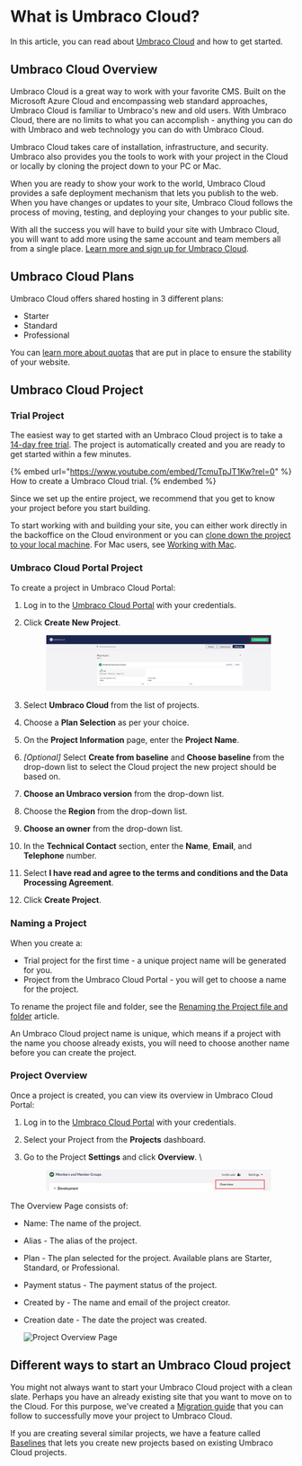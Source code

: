 # What is Umbraco Cloud?

In this article, you can read about [Umbraco Cloud](https://umbraco.com/products/umbraco-cloud/) and how to get started.

## Umbraco Cloud Overview

Umbraco Cloud is a great way to work with your favorite CMS. Built on the Microsoft Azure Cloud and encompassing web standard approaches, Umbraco Cloud is familiar to Umbraco's new and old users. With Umbraco Cloud, there are no limits to what you can accomplish - anything you can do with Umbraco and web technology you can do with Umbraco Cloud.

Umbraco Cloud takes care of installation, infrastructure, and security. Umbraco also provides you the tools to work with your project in the Cloud or locally by cloning the project down to your PC or Mac.

When you are ready to show your work to the world, Umbraco Cloud provides a safe deployment mechanism that lets you publish to the web. When you have changes or updates to your site, Umbraco Cloud follows the process of moving, testing, and deploying your changes to your public site.

With all the success you will have to build your site with Umbraco Cloud, you will want to add more using the same account and team members all from a single place. [Learn more and sign up for Umbraco Cloud](https://umbraco.com/campaigns/try-umbraco-today/).

## Umbraco Cloud Plans

Umbraco Cloud offers shared hosting in 3 different plans:

* Starter
* Standard
* Professional

You can [learn more about quotas](umbraco-cloud-plans.md) that are put in place to ensure the stability of your website.

## Umbraco Cloud Project

### Trial Project

The easiest way to get started with an Umbraco Cloud project is to take a [14-day free trial](https://umbraco.com/?product\_tour\_id=103162). The project is automatically created and you are ready to get started within a few minutes.

{% embed url="https://www.youtube.com/embed/TcmuTpJT1Kw?rel=0" %}
How to create a Umbraco Cloud trial.
{% endembed %}

Since we set up the entire project, we recommend that you get to know your project before you start building.

To start working with and building your site, you can either work directly in the backoffice on the Cloud environment or you can [clone down the project to your local machine](../set-up/working-locally.md). For Mac users, see [Working with Mac](../set-up/working-with-mac.md).

### Umbraco Cloud Portal Project

To create a project in Umbraco Cloud Portal:

1. Log in to the [Umbraco Cloud Portal](https://www.s1.umbraco.io/projects) with your credentials.
2.  Click **Create New Project**.\
    &#x20;

    <figure><img src="../../.gitbook/assets/create-project.png" alt=""><figcaption></figcaption></figure>
3. Select **Umbraco Cloud** from the list of projects.
4. Choose a **Plan Selection** as per your choice.
5. On the **Project Information** page, enter the **Project Name**.
6. _\[Optional]_ Select **Create from baseline** and **Choose baseline** from the drop-down list to select the Cloud project the new project should be based on.
7. **Choose an Umbraco version** from the drop-down list.
8. Choose the **Region** from the drop-down list.
9. **Choose an owner** from the drop-down list.
10. In the **Technical Contact** section, enter the **Name**, **Email**, and **Telephone** number.
11. Select **I have read and agree to the terms and conditions and the Data Processing Agreement**.
12. Click **Create Project**.

### Naming a Project

When you create a:

* Trial project for the first time - a unique project name will be generated for you.
* Project from the Umbraco Cloud Portal - you will get to choose a name for the project.

To rename the project file and folder, see the [Renaming the Project file and folder](../set-up/project-settings/#renaming-the-project-file-and-folder) article.

An Umbraco Cloud project name is unique, which means if a project with the name you choose already exists, you will need to choose another name before you can create the project.

### Project Overview

Once a project is created, you can view its overview in Umbraco Cloud Portal:

1. Log in to the [Umbraco Cloud Portal](https://www.s1.umbraco.io/projects) with your credentials.
2. Select your Project from the **Projects** dashboard.
3.  Go to the Project **Settings** and click **Overview**. \


    <figure><img src="images/Cloud-Overview.png" alt=""><figcaption></figcaption></figure>

The Overview Page consists of:

* Name: The name of the project.
* Alias - The alias of the project.
* Plan - The plan selected for the project. Available plans are Starter, Standard, or Professional.
* Payment status - The payment status of the project.
* Created by - The name and email of the project creator.
*   Creation date - The date the project was created.

    ![Project Overview Page](images/Cloud\_Overview\_Page.png)

## Different ways to start an Umbraco Cloud project

You might not always want to start your Umbraco Cloud project with a clean slate. Perhaps you have an already existing site that you want to move on to the Cloud. For this purpose, we've created a [Migration guide](migrate-existing-site/) that you can follow to successfully move your project to Umbraco Cloud.

If you are creating several similar projects, we have a feature called [Baselines](baselines/) that lets you create new projects based on existing Umbraco Cloud projects.
